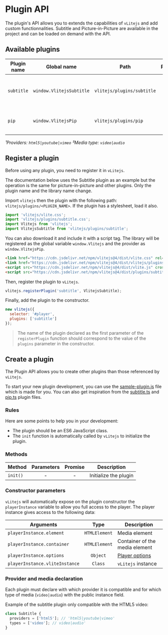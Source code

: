 # Plugin API

The plugin's API allows you to extends the capabilities of `vLitejs` and add custom functionnalities. Subtitle and Picture-in-Picture are available in the project and can be loaded on demand with the API.

## Available plugins

| Plugin name | Global name              | Path                       | Provider&sup1; | Media type&sup2; | Description                                |
| ----------- | ------------------------ | -------------------------- | :------------: | :--------------: | ------------------------------------------ |
| `subtitle`  | `window.VlitejsSubtitle` | `vlitejs/plugins/subtitle` |    `html5`     |     `video`      | Supports for multiple caption tracks (VTT) |
| `pip`       | `window.VlitejsPip`      | `vlitejs/plugins/pip`      |    `html5`     |     `video`      | Supports for picture-in-picture mode       |

_&sup1;Providers: `html5|youtube|vimeo`_
_&sup2;Media type: `video|audio`_

## Register a plugin

Before using any plugin, you need to register it in `vLitejs`.

The documentation below uses the Subtitle plugin as an example but the operation is the same for picture-in-picture and other plugins. Only the plugin name and the library name change.

Import `vlitejs` then the plugin with the following path: `vlitejs/plugins/<PLUGIN_NAME>`. If the plugin has a stylesheet, load it also.

```js
import 'vlitejs/vlite.css';
import 'vlitejs/plugins/subtitle.css';
import Vlitejs from 'vlitejs';
import VlitejsSubtitle from 'vlitejs/plugins/subtitle';
```

You can also download it and include it with a script tag. The library will be registered as the global variable `window.Vlitejs` and the provider as `window.VlitejsPip`.

<!-- prettier-ignore -->
```html
<link href="https://cdn.jsdelivr.net/npm/vlitejs@4/dist/vlite.css" rel="stylesheet" crossorigin />
<link href="https://cdn.jsdelivr.net/npm/vlitejs@4/dist/vlitejs/plugins/subtitle.css" rel="stylesheet" crossorigin />
<script src="https://cdn.jsdelivr.net/npm/vlitejs@4/dist/vlite.js" crossorigin></script>
<script src="https://cdn.jsdelivr.net/npm/vlitejs@4/dist/plugins/subtitle.js" crossorigin></script>
```

Then, register the plugin to `vLitejs`.

```js
vlitejs.registerPlugin('subtitle', VlitejsSubtitle);
```

Finally, add the plugin to the constructor.

```js
new vlitejs({
  selector: '#player',
  plugins: ['subtitle']
});
```

> The name of the plugin declared as the first parameter of the `registerPlugin` function should correspond to the value of the `plugins` parameter in the constructor.

## Create a plugin

The Plugin API allows you to create other plugins than those referenced by `vLitejs`.

To start your new plugin development, you can use the [sample-plugin.js](https://github.com/yoriiis/vlitejs/blob/main/src/providers/sample-plugin.js) file which is made for you. You can also get inspiration from the [subtitle.ts](https://github.com/yoriiis/vlitejs/blob/main/src/plugins/subtitle.ts) and [pip.ts](https://github.com/yoriiis/vlitejs/blob/main/src/plugins/pip.ts) plugin files.

### Rules

Here are some points to help you in your development:

- The plugin should be an ES6 JavaScript class.
- The `init` function is automatically called by `vLitejs` to initialize the plugin.

### Methods

| Method   | Parameters | Promise | Description           |
| -------- | :--------: | :-----: | --------------------- |
| `init()` |     -      |    -    | Initialize the plugin |

### Constructor parameters

`vLitejs` will automatically expose on the plugin constructor the `playerInstance` variable to allow you full access to the player. The player instance gives access to the following data:

| Arguments                      |     Type      | Description                                      |
| ------------------------------ | :-----------: | ------------------------------------------------ |
| `playerInstance.element`       | `HTMLElement` | Media element                                    |
| `playerInstance.container`     | `HTMLElement` | Container of the media element                   |
| `playerInstance.options`       |   `Object`    | [Player options](../../README.md#Player-options) |
| `playerInstance.vliteInstance` |    `Class`    | `vLitejs` instance                               |

### Provider and media declaration

Each plugin must declare with which provider it is compatible and for which type of media (`video|audio`) with the public instance field.

Example of the subtitle plugin only compatible with the HTML5 video:

```js
class Subtitle {
  providers = ['html5']; // 'html5|youtube|vimeo'
  types = ['video']; // video|audio'
}
```
